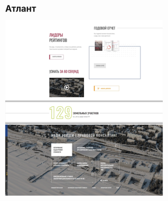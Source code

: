 # Атлант

![Image alt](https://github.com/EvgeniyBudaev/atlant/raw/master/app/images/readme1.jpg)
![Image alt](https://github.com/EvgeniyBudaev/atlant/raw/master/app/images/readme2.jpg)
![Image alt](https://github.com/EvgeniyBudaev/atlant/raw/master/app/images/readme3.jpg)
